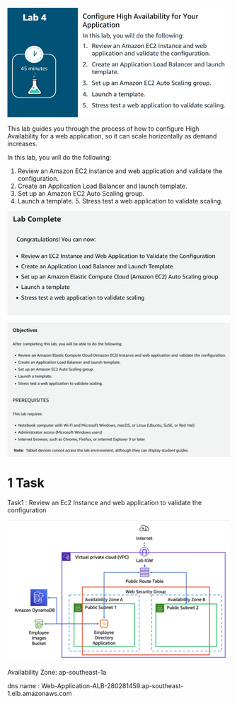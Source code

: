 

![](image/Pasted%20image%2020231013144030.png)

This lab guides you through the process of how to configure High Availability for a web application, so it can scale horizontally as demand increases.

In this lab, you will do the following:
1. Review an Amazon EC2 instance and web application and validate the configuration. 
2. Create an Application Load Balancer and launch template. 
3. Set up an Amazon EC2 Auto Scaling group. 
4. Launch a template. 5. Stress test a web application to validate scaling.


![](image/Pasted%20image%2020231023235052.png)


![](image/Pasted%20image%2020231023235113.png)


# 1 Task 

Task1 : Review an Ec2 Instance and web application to validate the configuration 

![](image/Pasted%20image%2020231024210449.png)


Availability Zone: ap-southeast-1a


dns name : Web-Application-ALB-280281459.ap-southeast-1.elb.amazonaws.com
